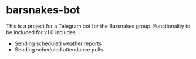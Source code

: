 # barsnakes-bot

This is a project for a Telegram bot for the Barsnakes group. Functionality to be included for v1.0 includes
- Sending scheduled weather reports
- Sending scheduled attendance polls
